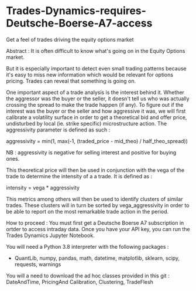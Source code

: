 # Trades-Dynamics-requires-Deutsche-Boerse-A7-access
Get a feel of trades driving the equity options market

Abstract :
It is often difficult to know what's going on in the Equity Options market.

But it is especially important to detect even small trading patterns because it's easy to miss new information
which would be relevant for options pricing. Trades can reveal that something is going on.

One important aspect of a trade analysis is the interest behind it. Whether the aggressor was the buyer or the seller,
it  doesn't tell us who was actually crossing the spread to make the trade happen (if any). To figure out if the interest
was the buyer or the seller and how aggressive it was, we will first calibrate a volatility surface in order to get
a theoretical bid and offer price, undisturbed by local (ie. strike specific) microstructure action. The aggressivity 
parameter is defined as such :

aggressivity = min(1, max(-1, (traded_price - mid_theo) / half_theo_spread))

NB : aggressivity is negative for selling interest and positive for buying ones.

This theoretical price will then be used in conjunction with the vega of the trade to determine the intensity of a
a trade. It is defined as :

intensity = vega * aggressivity

This metrics among others will then be used to identify clusters of similar trades. These clusters will in turn be sorted
by vega_aggressivity in order to be able to report on the most remarkable trade action in the period.


How to proceed :
You must first get a Deutsche Boerse A7 subscription in ortder to access intraday data.
Once you have your API key, you can run the Trades Dynamics Jupyter Notebook.

You will need a Python 3.8 interpreter with the following packages :
- QuantLib, numpy, pandas, math, datetime, matplotlib, sklearn, scipy, requests, warnings

You will a need to download the ad hoc classes provided in this git :
DateAndTime, PricingAnd Calibration, Clustering, TradeFlesh



